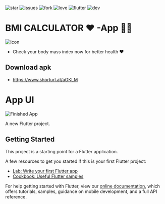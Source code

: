 ![star](https://img.shields.io/github/stars/swaraj961/BMIApp-Flutter) ![issues](https://img.shields.io/github/issues/swaraj961/BMIApp-Flutter) ![fork](https://img.shields.io/github/forks/swaraj961/BMIApp-Flutter) ![love](https://img.shields.io/badge/open%20%20source-%E2%9D%A4-red) ![flutter](https://img.shields.io/badge/Flutter-Framework-blue) ![dev](https://img.shields.io/badge/developed%20by%20-swaraj%20routray-green)

# BMI CALCULATOR ❤ -App 👨‍⚕️
![Icon](https://github.com/swaraj961/BMIBeautifulApp/blob/master/images/ic_launcher.png)
- Check your body mass index now for better health ❤
## Download apk 
- https://www.shorturl.at/aGKLM

# App UI 

![Finished App](https://github.com/swaraj961/BMIBeautifulApp/blob/master/images/bmi-calc-demo.gif)

A new Flutter project.

## Getting Started

This project is a starting point for a Flutter application.

A few resources to get you started if this is your first Flutter project:

- [Lab: Write your first Flutter app](https://flutter.dev/docs/get-started/codelab)
- [Cookbook: Useful Flutter samples](https://flutter.dev/docs/cookbook)

For help getting started with Flutter, view our
[online documentation](https://flutter.dev/docs), which offers tutorials,
samples, guidance on mobile development, and a full API reference.
